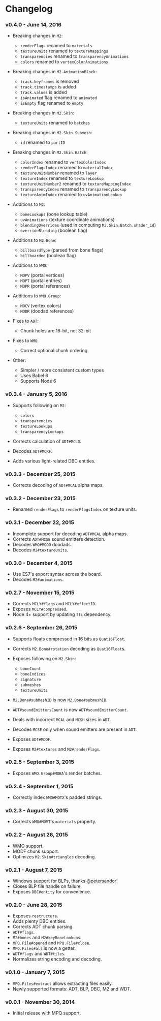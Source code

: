 # Changelog

### v0.4.0 - June 14, 2016

- Breaking changes in `M2`:

  - `renderFlags` renamed to `materials`
  - `textureUnits` renamed to `textureMappings`
  - `transparencies` renamed to `transparencyAnimations`
  - `colors` renamed to `vertexColorAnimations`

- Breaking changes in `M2.AnimationBlock`:

  - `track.keyframes` is removed
  - `track.timestamps` is added
  - `track.values` is added
  - `isAnimated` flag renamed to `animated`
  - `isEmpty` flag renamed to `empty`

- Breaking changes in `M2.Skin`:

  - `textureUnits` renamed to `batches`

- Breaking changes in `M2.Skin.Submesh`:

  - `id` renamed to `partID`

- Breaking changes in `M2.Skin.Batch`:

  - `colorIndex` renamed to `vertexColorIndex`
  - `renderFlagsIndex` renamed to `materialIndex`
  - `textureUnitNumber` renamed to `layer`
  - `textureIndex` renamed to `textureLookup`
  - `textureUnitNumber2` renamed to `textureMappingIndex`
  - `transparencyIndex` renamed to `transparencyLookup`
  - `textureAnimIndex` renamed to `uvAnimationLookup`

- Additions to `M2`:

  - `boneLookups` (bone lookup table)
  - `uvAnimations` (texture coordinate animations)
  - `blendingOverrides` (used in computing ```M2.Skin.Batch.shader_id```)
  - `overrideBlending` (boolean flag)

- Additions to `M2.Bone`:

  - `billboardType` (parsed from bone flags)
  - `billboarded` (boolean flag)

- Additions to `WMO`:

  - `MOPV` (portal vertices)
  - `MOPT` (portal entries)
  - `MOPR` (portal references)

- Additions to `WMO.Group`:

  - `MOCV` (vertex colors)
  - `MODR` (doodad references)

- Fixes to `ADT`:

  - Chunk holes are 16-bit, not 32-bit

- Fixes to `WMO`:

  - Correct optional chunk ordering

- Other:

  - Simpler / more consistent custom types
  - Uses Babel 6
  - Supports Node 6

### v0.3.4 - January 5, 2016

- Supports following on `M2`:

  - `colors`
  - `transparencies`
  - `textureLookups`
  - `transparencyLookups`

- Corrects calculation of `ADT#MCLQ`.
- Decodes `ADT#MCRF`.
- Adds various light-related DBC entities.

### v0.3.3 - December 25, 2015

- Corrects decoding of `ADT#MCAL` alpha maps.

### v0.3.2 - December 23, 2015

- Renamed `renderFlags` to `renderFlagsIndex` on texture units.

### v0.3.1 - December 22, 2015

- Incomplete support for decoding `ADT#MCAL` alpha maps.
- Corrects `ADT#MCSE` sound emitters detection.
- Decodes `WMO#MODD` doodads.
- Decodes `M2#textureUnits`.

### v0.3.0 - December 4, 2015

- Use ES7's export syntax across the board.
- Decodes `M2#animations`.

### v0.2.7 - November 15, 2015

- Corrects `MCLY#flags` and `MCLY#effectID`.
- Exposes `MCLY#compressed`.
- Node 4+ support by updating `ffi` dependency.

### v0.2.6 - September 26, 2015

- Supports floats compressed in 16 bits as `Quat16Float`.
- Corrects `M2.Bone#rotation` decoding as `Quat16Float`s.
- Exposes following on `M2.Skin`:

  - `boneCount`
  - `boneIndices`
  - `signature`
  - `submeshes`
  - `textureUnits`

- `M2.Bone#subMeshID` is now `M2.Bone#submeshID`.
- `ADT#soundEmittersCount` is now `ADT#soundEmitterCount`.
- Deals with incorrect `MCAL` and `MCSH` sizes in `ADT`.
- Decodes `MCSE` only when sound emitters are present in `ADT`.
- Exposes `ADT#MDDF`.
- Exposes `M2#textures` and `M2#renderFlags`.

### v0.2.5 - September 3, 2015

- Exposes `WMO.Group#MOBA`'s render batches.

### v0.2.4 - September 1, 2015

- Correctly index `WMO#MOTX`'s padded strings.

### v0.2.3 - August 30, 2015

- Corrects `WMO#MOMT`'s `materials` property.

### v0.2.2 - August 26, 2015

- WMO support.
- MODF chunk support.
- Optimizes `M2.Skin#triangles` decoding.

### v0.2.1 - August 7, 2015

- Windows support for BLPs, thanks [@petersandor](https://github.com/petersandor)!
- Closes BLP file handle on failure.
- Exposes `DBC#entity` for convenience.

### v0.2.0 - June 28, 2015

- Exposes `restructure`.
- Adds plenty DBC entities.
- Corrects ADT chunk parsing.
- `ADT#flags`.
- `M2#bones` and `M2#keyBoneLookups`.
- `MPQ.File#opened` and `MPQ.File#close`.
- `MPQ.Files#all` is now a getter.
- `WDT#flags` and `WDT#tiles`.
- Normalizes string encoding and decoding.

### v0.1.0 - January 7, 2015

- `MPQ.Files#extract` allows extracting files easily.
- Newly supported formats: ADT, BLP, DBC, M2 and WDT.

### v0.0.1 - November 30, 2014

- Initial release with MPQ support.
